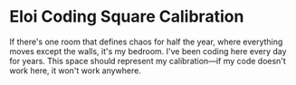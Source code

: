 #  Eloi Coding Square Calibration

If there's one room that defines chaos for half the year, where everything moves except the walls, it's my bedroom. I've been coding here every day for years. This space should represent my calibration—if my code doesn't work here, it won't work anywhere.
